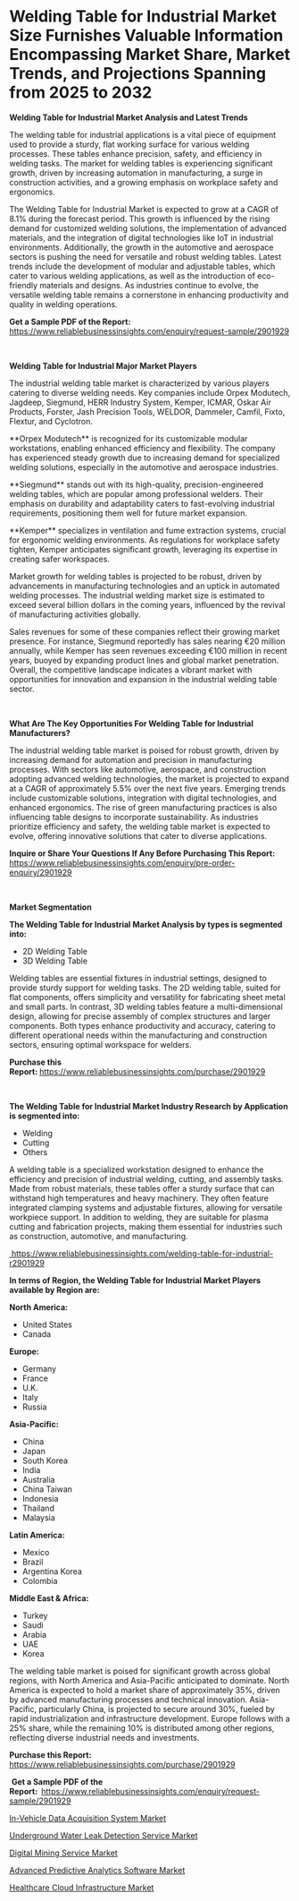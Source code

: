 <p><h1>Welding Table for Industrial Market Size Furnishes Valuable Information Encompassing Market Share, Market Trends, and Projections Spanning from 2025 to 2032</h1></p><p><strong>Welding Table for Industrial Market Analysis and Latest Trends</strong></p>
<p><p>The welding table for industrial applications is a vital piece of equipment used to provide a sturdy, flat working surface for various welding processes. These tables enhance precision, safety, and efficiency in welding tasks. The market for welding tables is experiencing significant growth, driven by increasing automation in manufacturing, a surge in construction activities, and a growing emphasis on workplace safety and ergonomics.</p><p>The Welding Table for Industrial Market is expected to grow at a CAGR of 8.1% during the forecast period. This growth is influenced by the rising demand for customized welding solutions, the implementation of advanced materials, and the integration of digital technologies like IoT in industrial environments. Additionally, the growth in the automotive and aerospace sectors is pushing the need for versatile and robust welding tables. Latest trends include the development of modular and adjustable tables, which cater to various welding applications, as well as the introduction of eco-friendly materials and designs. As industries continue to evolve, the versatile welding table remains a cornerstone in enhancing productivity and quality in welding operations.</p></p>
<p><strong>Get a Sample PDF of the Report:&nbsp;</strong> <a href="https://www.reliablebusinessinsights.com/enquiry/request-sample/2901929?utm_campaign=1117&utm_medium=2&utm_source=Github&utm_content=ia&utm_term=11032025&utm_id=welding-table-for-industrial">https://www.reliablebusinessinsights.com/enquiry/request-sample/2901929</a></p>
<p>&nbsp;</p>
<p><strong>Welding Table for Industrial Major Market Players</strong></p>
<p><p>The industrial welding table market is characterized by various players catering to diverse welding needs. Key companies include Orpex Modutech, Jagdeep, Siegmund, HERR Industry System, Kemper, ICMAR, Oskar Air Products, Forster, Jash Precision Tools, WELDOR, Dammeler, Camfil, Fixto, Flextur, and Cyclotron.</p><p>**Orpex Modutech** is recognized for its customizable modular workstations, enabling enhanced efficiency and flexibility. The company has experienced steady growth due to increasing demand for specialized welding solutions, especially in the automotive and aerospace industries. </p><p>**Siegmund** stands out with its high-quality, precision-engineered welding tables, which are popular among professional welders. Their emphasis on durability and adaptability caters to fast-evolving industrial requirements, positioning them well for future market expansion.</p><p>**Kemper** specializes in ventilation and fume extraction systems, crucial for ergonomic welding environments. As regulations for workplace safety tighten, Kemper anticipates significant growth, leveraging its expertise in creating safer workspaces.</p><p>Market growth for welding tables is projected to be robust, driven by advancements in manufacturing technologies and an uptick in automated welding processes. The industrial welding market size is estimated to exceed several billion dollars in the coming years, influenced by the revival of manufacturing activities globally.</p><p>Sales revenues for some of these companies reflect their growing market presence. For instance, Siegmund reportedly has sales nearing €20 million annually, while Kemper has seen revenues exceeding €100 million in recent years, buoyed by expanding product lines and global market penetration. Overall, the competitive landscape indicates a vibrant market with opportunities for innovation and expansion in the industrial welding table sector.</p></p>
<p>&nbsp;</p>
<p><strong>What Are The Key Opportunities For Welding Table for Industrial Manufacturers?</strong></p>
<p><p>The industrial welding table market is poised for robust growth, driven by increasing demand for automation and precision in manufacturing processes. With sectors like automotive, aerospace, and construction adopting advanced welding technologies, the market is projected to expand at a CAGR of approximately 5.5% over the next five years. Emerging trends include customizable solutions, integration with digital technologies, and enhanced ergonomics. The rise of green manufacturing practices is also influencing table designs to incorporate sustainability. As industries prioritize efficiency and safety, the welding table market is expected to evolve, offering innovative solutions that cater to diverse applications.</p></p>
<p><strong>Inquire or Share Your Questions If Any Before Purchasing This Report:</strong> <a href="https://www.reliablebusinessinsights.com/enquiry/pre-order-enquiry/2901929?utm_campaign=1117&utm_medium=2&utm_source=Github&utm_content=ia&utm_term=11032025&utm_id=welding-table-for-industrial">https://www.reliablebusinessinsights.com/enquiry/pre-order-enquiry/2901929</a></p>
<p>&nbsp;</p>
<p><strong>Market Segmentation</strong></p>
<p><strong>The Welding Table for Industrial Market Analysis by types is segmented into:</strong></p>
<p><ul><li>2D Welding Table</li><li>3D Welding Table</li></ul></p>
<p><p>Welding tables are essential fixtures in industrial settings, designed to provide sturdy support for welding tasks. The 2D welding table, suited for flat components, offers simplicity and versatility for fabricating sheet metal and small parts. In contrast, 3D welding tables feature a multi-dimensional design, allowing for precise assembly of complex structures and larger components. Both types enhance productivity and accuracy, catering to different operational needs within the manufacturing and construction sectors, ensuring optimal workspace for welders.</p></p>
<p><strong>Purchase this Report:&nbsp;</strong><a href="https://www.reliablebusinessinsights.com/purchase/2901929?utm_campaign=1117&utm_medium=2&utm_source=Github&utm_content=ia&utm_term=11032025&utm_id=welding-table-for-industrial">https://www.reliablebusinessinsights.com/purchase/2901929</a></p>
<p>&nbsp;</p>
<p><strong>The Welding Table for Industrial Market Industry Research by Application is segmented into:</strong></p>
<p><ul><li>Welding</li><li>Cutting</li><li>Others</li></ul></p>
<p><p>A welding table is a specialized workstation designed to enhance the efficiency and precision of industrial welding, cutting, and assembly tasks. Made from robust materials, these tables offer a sturdy surface that can withstand high temperatures and heavy machinery. They often feature integrated clamping systems and adjustable fixtures, allowing for versatile workpiece support. In addition to welding, they are suitable for plasma cutting and fabrication projects, making them essential for industries such as construction, automotive, and manufacturing.</p></p>
<p><a href="https://www.reliablebusinessinsights.com/welding-table-for-industrial-r2901929?utm_campaign=1117&utm_medium=2&utm_source=Github&utm_content=ia&utm_term=11032025&utm_id=welding-table-for-industrial">&nbsp;https://www.reliablebusinessinsights.com/welding-table-for-industrial-r2901929</a></p>
<p><strong>In terms of Region, the Welding Table for Industrial Market Players available by Region are:</strong></p>
<p>
    <p> <strong> North America: </strong>
        <ul>
            <li>United States</li>
            <li>Canada</li>
        </ul>
        </p> 
    <p> <strong> Europe: </strong>
        <ul>
            <li>Germany</li>
            <li>France</li>
            <li>U.K.</li>
            <li>Italy</li>
            <li>Russia</li>
        </ul>
        </p> 
    <p> <strong> Asia-Pacific: </strong>
        <ul>
            <li>China</li>
            <li>Japan</li>
            <li>South Korea</li>
            <li>India</li>
            <li>Australia</li>
            <li>China Taiwan</li>
            <li>Indonesia</li>
            <li>Thailand</li>
            <li>Malaysia</li>
        </ul>
        </p> 
    <p> <strong> Latin America: </strong>
        <ul>
            <li>Mexico</li>
            <li>Brazil</li>
            <li>Argentina Korea</li>
            <li>Colombia</li>
        </ul>
        </p> 
    <p> <strong> Middle East & Africa: </strong>
        <ul>
            <li>Turkey</li>
            <li>Saudi</li>
            <li>Arabia</li>
            <li>UAE</li>
            <li>Korea</li>
        </ul>
    </p>
    </p>
<p><p>The welding table market is poised for significant growth across global regions, with North America and Asia-Pacific anticipated to dominate. North America is expected to hold a market share of approximately 35%, driven by advanced manufacturing processes and technical innovation. Asia-Pacific, particularly China, is projected to secure around 30%, fueled by rapid industrialization and infrastructure development. Europe follows with a 25% share, while the remaining 10% is distributed among other regions, reflecting diverse industrial needs and investments.</p></p>
<p><strong>Purchase this Report: </strong><a href="https://www.reliablebusinessinsights.com/purchase/2901929?utm_campaign=1117&utm_medium=2&utm_source=Github&utm_content=ia&utm_term=11032025&utm_id=welding-table-for-industrial">https://www.reliablebusinessinsights.com/purchase/2901929</a></p>
<p>&nbsp;<strong>Get a Sample PDF of the Report:&nbsp;&nbsp;</strong><a href="https://www.reliablebusinessinsights.com/enquiry/request-sample/2901929?utm_campaign=1117&utm_medium=2&utm_source=Github&utm_content=ia&utm_term=11032025&utm_id=welding-table-for-industrial">https://www.reliablebusinessinsights.com/enquiry/request-sample/2901929</a></p>
<p><strong></strong></p>
<p><p><a href="https://github.com/bibzmuiko/Market-Research-Report-List-1/blob/main/in-vehicle-data-acquisition-system-market.md?utm_campaign=1117&utm_medium=2&utm_source=Github&utm_content=ia&utm_term=11032025&utm_id=welding-table-for-industrial">In-Vehicle Data Acquisition System Market</a></p><p><a href="https://github.com/larotnanonhx/Market-Research-Report-List-1/blob/main/underground-water-leak-detection-service-market.md?utm_campaign=1117&utm_medium=2&utm_source=Github&utm_content=ia&utm_term=11032025&utm_id=welding-table-for-industrial">Underground Water Leak Detection Service Market</a></p><p><a href="https://github.com/borsiflorsfa/Market-Research-Report-List-1/blob/main/digital-mining-service-market.md?utm_campaign=1117&utm_medium=2&utm_source=Github&utm_content=ia&utm_term=11032025&utm_id=welding-table-for-industrial">Digital Mining Service Market</a></p><p><a href="https://github.com/linnuripat/Market-Research-Report-List-1/blob/main/advanced-predictive-analytics-software-market.md?utm_campaign=1117&utm_medium=2&utm_source=Github&utm_content=ia&utm_term=11032025&utm_id=welding-table-for-industrial">Advanced Predictive Analytics Software Market</a></p><p><a href="https://github.com/kelttnandan9/Market-Research-Report-List-1/blob/main/healthcare-cloud-infrastructure-market.md?utm_campaign=1117&utm_medium=2&utm_source=Github&utm_content=ia&utm_term=11032025&utm_id=welding-table-for-industrial">Healthcare Cloud Infrastructure Market</a></p></p>